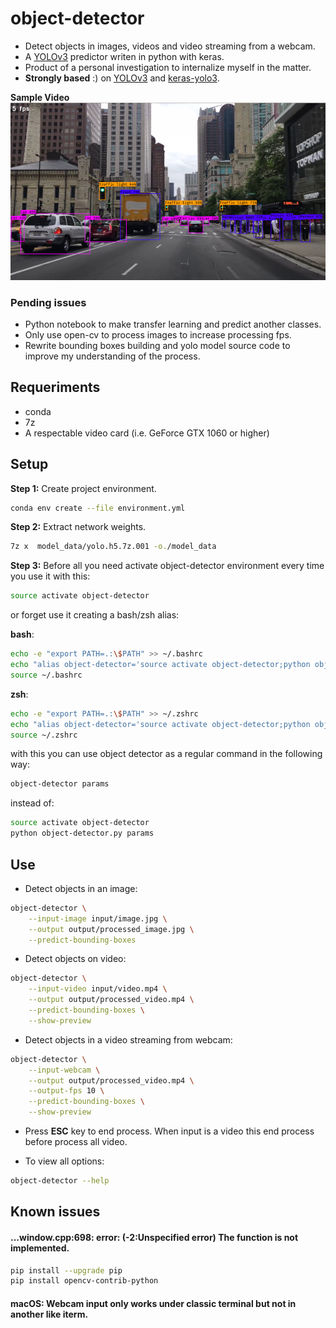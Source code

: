 #  object-detector

* Detect objects in images, videos and video streaming from a webcam.
* A [YOLOv3](https://pjreddie.com/darknet/yolo/) predictor writen in python with keras.
* Product of a personal investigation to internalize myself in the matter.
* **Strongly based** :) on [YOLOv3](https://github.com/xiaochus/YOLOv3) and [keras-yolo3](https://github.com/qqwweee/keras-yolo3).

**Sample Video**
[![Sample Video](https://raw.githubusercontent.com/adrianmarino/object-detector/master/output/sample.png)](http://www.youtube.com/watch?v=GIXVGANX9WM "Sample Video")

### Pending issues

* Python notebook to make transfer learning and predict another classes.
* Only use open-cv to process images to increase processing fps.
* Rewrite bounding boxes building and yolo model source code to improve my understanding of the process.

## Requeriments

* conda
* 7z
* A respectable video card (i.e. GeForce GTX 1060 or higher)

## Setup

**Step 1:** Create project environment.

```bash
conda env create --file environment.yml
```

**Step 2:** Extract network weights.

```bash
7z x  model_data/yolo.h5.7z.001 -o./model_data 
```

**Step 3:** Before all you need activate object-detector environment every time you use it with this:

```bash
source activate object-detector
```

or forget use it creating a bash/zsh alias:

**bash**:
```bash
echo -e "export PATH=.:\$PATH" >> ~/.bashrc
echo "alias object-detector='source activate object-detector;python object-detector.py'" >> ~/.bashrc
source ~/.bashrc
```

**zsh**:
```bash
echo -e "export PATH=.:\$PATH" >> ~/.zshrc
echo "alias object-detector='source activate object-detector;python object-detector.py'" >> ~/.zshrc
source ~/.zshrc
```

with this you can use object detector as a regular command in the following way:

```bash
object-detector params
```

instead of:

```bash
source activate object-detector
python object-detector.py params
```

## Use

* Detect objects in an image:

```bash
object-detector \
    --input-image input/image.jpg \
    --output output/processed_image.jpg \
    --predict-bounding-boxes
```

* Detect objects on video:

```bash
object-detector \
    --input-video input/video.mp4 \
    --output output/processed_video.mp4 \
    --predict-bounding-boxes \
    --show-preview
```

* Detect objects in a video streaming from webcam:

```bash
object-detector \
    --input-webcam \
    --output output/processed_video.mp4 \
    --output-fps 10 \
    --predict-bounding-boxes \
    --show-preview
```

* Press **ESC** key to end process. When input is a video this end process before process all video.

* To view all options:

```bash
object-detector --help
```

## Known issues

#### ...window.cpp:698: error: (-2:Unspecified error) The function is not implemented. 

```bash
pip install --upgrade pip
pip install opencv-contrib-python
```

#### macOS: Webcam input only works under classic terminal but not in another like iterm.
